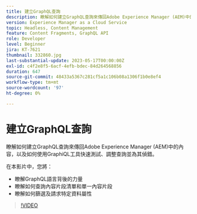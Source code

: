 ```yaml
---
title: 建立GraphQL查詢
description: 瞭解如何建立GraphQL查詢來傳回Adobe Experience Manager (AEM)中的內容，以及如何使用GraphiQL工具快速測試、調整查詢並為其偵錯。
version: Experience Manager as a Cloud Service
topic: Headless, Content Management
feature: Content Fragments, GraphQL API
role: Developer
level: Beginner
jira: KT-7621
thumbnail: 332860.jpg
last-substantial-update: 2023-05-17T00:00:00Z
exl-id: c4f2e8f5-6acf-4efb-bdec-84d264568856
duration: 647
source-git-commit: 48433a5367c281cf5a1c106b08a1306f1b0e8ef4
workflow-type: tm+mt
source-wordcount: '97'
ht-degree: 0%

---
```


# 建立GraphQL查詢

瞭解如何建立GraphQL查詢來傳回Adobe Experience Manager (AEM)中的內容，以及如何使用GraphiQL工具快速測試、調整查詢並為其偵錯。

在本影片中，您將：

+ 瞭解GraphQL語言背後的力量
+ 瞭解如何查詢內容片段清單和單一內容片段
+ 瞭解如何篩選及請求特定資料屬性

>[!VIDEO](https://video.tv.adobe.com/v/332860?quality=12&learn=on)

